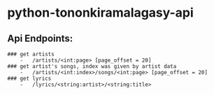 # python-tononkiramalagasy-api

## Api Endpoints:
    ### get artists
        -   /artists/<int:page> [page_offset = 20]
    ### get artist's songs, index was given by artist data
        -   /artists/<int:index>/songs/<int:page> [page_offset = 20] 
    ### get lyrics
        -   /lyrics/<string:artist>/<string:title>